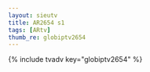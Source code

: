 ```yaml
--- 
layout: sieutv
title: AR2654 s1
tags: [ARtv]
thumb_re: globiptv2654
---
```

{% include tvadv key="globiptv2654" %} 
